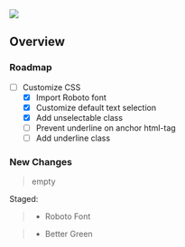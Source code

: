 <img src="https://img.shields.io/badge/License-MIT-orange">

<br>

## Overview

### Roadmap
- [ ] Customize CSS
    - [x] Import Roboto font
    - [x] Customize default text selection
    - [x] Add unselectable class
    - [ ] Prevent underline on anchor html-tag
    - [ ] Add underline class

### New Changes
> empty

Staged:
> + Roboto Font

> + Better Green

